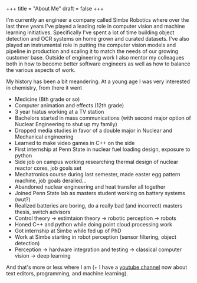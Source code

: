 +++
title = "About Me"
draft = false
+++

I'm currently an engineer a company called Simbe Robotics
where over the last three years I've played a leading role in computer vision and machine learning initiatives.
Specifically I've spent a lot of time building object detection and OCR systems on home grown and curated datasets.
I've also played an instrumental role in putting the computer vision models and pipeline in production
and scaling it to match the needs of our growing customer base. Outside of engineering work I also mentor my colleagues both in how to become better software
engineers as well as how to balance the various aspects of work.

My history has been a bit meandering. At a young age I was very interested in chemistry, from there it went

-   Medicine (8th grade or so)
-   Computer animation and effects (12th grade)
-   3 year hiatus working at a TV station
-   Bachelors started in mass communications (with second major option of Nuclear Engineering to shut up my family)
-   Dropped media studies in favor of a double major in Nuclear and Mechanical engineering
-   Learned to make video games in C++ on the side
-   First internship at Penn State in nuclear fuel loading design, exposure to python
-   Side job on campus working researching thermal design of nuclear reactor cores, job goals set
-   Mechatronics course during last semester, made easter egg pattern machine, job goals derailed...
-   Abandoned nuclear engineering and heat transfer all together
-   Joined Penn State lab as masters student working on battery systems (wut?)
-   Realized batteries are boring, do a really bad (and incorrect) masters thesis, switch advisors
-   Control theory -> estimtaion theory -> robotic perception -> robots
-   Honed C++ and python while doing point cloud processing work
-   Got internship at Simbe while fed up of PhD
-   Work at Simbe starting in robot perception (sensor filtering, object detection)
-   Perception -> hardware integration and testing -> classical computer vision -> deep learning

And that's more or less where I am (+ I have a [youtube channel](https://youtube.com/c/jack%5Fof%5Fsome) now about text editors, programming, and machine learning).
